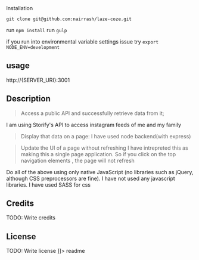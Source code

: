 
<snippet>
  <content><![CDATA[
# ${1:Storify API}
TODO: Write a project description

## Installation
`git clone git@github.com:nairrash/laze-coze.git`

run `npm install`
run `gulp`

if you run into environmental variable settings issue try 
`export NODE_ENV=development`

## usage
http://{SERVER_URI}:3001

## Description
> Access a public API and successfully retrieve data from it;

I am using Storify's API to access instagram feeds of me and my family

>Display that data on a page:
I have used node backend(with express)

>Update the UI of a page without refreshing
I have intrepreted this as making this a single page application. 
So if you click on the top navigation elements , the page will not refresh

Do all of the above using only native JavaScript (no libraries such as jQuery, although CSS preprocessors are fine).
I have not used any javascript libraries. I have used SASS for css
## Credits
TODO: Write credits
## License
TODO: Write license
]]></content>
  <tabTrigger>readme</tabTrigger>
</snippet>